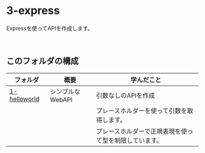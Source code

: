 # 3-express
Expressを使ってAPIを作成します。  

<br>

## このフォルダの構成  
| フォルダ                           | 概要          | 学んだこと                       |
| ------------------------------ | ----------- | --------------------------- |
| [1-helloworld](./1-helloworld) | シンプルなWebAPI | 引数なしのAPIを作成                 |
|                                |             | プレースホルダーを使って引数を取得します。       |
|                                |             | プレースホルダーで正規表現を使って型を制限しています。 |
